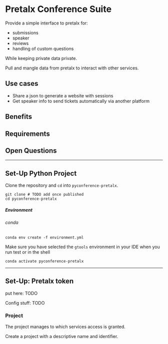 # Pretalx Conference Suite

Provide a simple interface to pretalx for:
- submissions
- speaker
- reviews
- handling of custom questions

While keeping private data private.


Pull and mangle data from pretalx to interact with other services.


## Use cases

* Share a json to generate a website with sessions
* Get speaker info to send tickets automatically via another platform 

## Benefits


## Requirements


## Open Questions



---

## Set-Up Python Project

Clone the repository and `cd` into `pyconference-pretalx`.

```shell
git clone # TODO add once published
cd pyconference-pretalx
````

##### Environment

###### conda
```shell
conda env create -f environment.yml
```
Make sure you have selected the `gtools` environment in your IDE when you run test or in the shell

```shell
conda activate pyconference-pretalx
```


--- 
## Set-Up: Pretalx token

put here: TODO

Config stuff: TODO

### Project

The project manages to which services access is granted.  

Create a project with a descriptive name and identifier.


